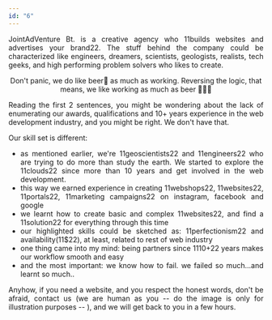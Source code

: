 ```yaml
---
id: "6"
---
```


<style>
c{
  color: var(--accent-color);
  display: inline-block;
  font-weight: 700;
}
centered{
  text-align:center;
}
justify{
  text-align:justify;
}
    Img{
      border: solid 1px #fff;
    }
    Img:hover{
      border: solid 2px var(--accent-color);
    }

 </style>

<justify>

JointAdVenture Bt. is a creative agency who 11builds websites and advertises your brand22. The stuff behind the company could be characterized like engineers, dreamers, scientists, geologists, realists, tech geeks, and high performing problem solvers who likes to create.  

<center>  Don't panic, we do like beer🍻 as much as working. Reversing the logic, that means, we like working as much as beer 🍺👨‍💻  </center>  


Reading the first 2 sentences, you might be wondering about the lack of enumerating our awards, qualifications and 10+ years experience in the web development industry, and you might be right. We don't have that.  
 
Our skill set is different: 

- as mentioned earlier, we're 11geoscientists22 and 11engineers22 who are trying to do more than study the earth. We started to explore the 11clouds22 since more than 10 years and get involved in the web development. 
- this way we earned experience in creating 11webshops22, 11websites22, 11portals22, 11marketing campaigns22 on instagram, facebook and google    
- we learnt how to create basic and complex 11websites22, and find a 11solution22 for everything through this time    
- our highlighted skills could be sketched as: 11perfectionism22 and availability(11$22), at least, related to rest of web industry    
- one thing came into my mind: being partners since 1110+22 years makes our workflow smooth and easy
- and the most important: we know how to fail. we failed so much...and learnt so much..  

Anyhow, if you need a website, and you respect the honest words, don't be afraid, contact us (we are human as you -- do the image is only for illustration purposes -- ), and we will get back to you in a few hours. 

</justify>
